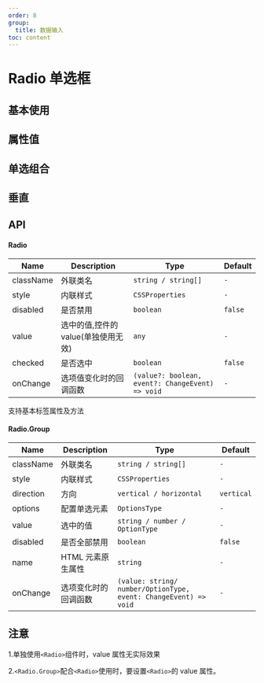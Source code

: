```yaml
---
order: 8
group:
  title: 数据输入
toc: content
---
```


# Radio 单选框

<!-- <code src="./demos/ref.tsx"></code> -->

## 基本使用

<code src="./demos/basic.tsx"></code>

## 属性值

<code src="./demos/props.tsx"></code>

## 单选组合

<code src="./demos/group.tsx"></code>

## 垂直

<code src="./demos/dirgroup.tsx"></code>

## API

#### Radio

| Name      | Description                         | Type                                             | Default |
| --------- | ----------------------------------- | ------------------------------------------------ | ------- |
| className | 外联类名                            | `string / string[]`                              | `-`     |
| style     | 内联样式                            | `CSSProperties `                                 | `-`     |
| disabled  | 是否禁用                            | `boolean`                                        | `false` |
| value     | 选中的值,控件的 value(单独使用无效) | `any`                                            | `-`     |
| checked   | 是否选中                            | `boolean`                                        | `false` |
| onChange  | 选项值变化时的回调函数              | `(value?: boolean, event?: ChangeEvent) => void` | `-`     |

支持基本标签属性及方法

#### Radio.Group

| Name      | Description          | Type                                                             | Default    |
| --------- | -------------------- | ---------------------------------------------------------------- | ---------- |
| className | 外联类名             | `string / string[]`                                              | `-`        |
| style     | 内联样式             | `CSSProperties `                                                 | `-`        |
| direction | 方向                 | `vertical / horizontal`                                          | `vertical` |
| options   | 配置单选元素         | `OptionsType`                                                    | `-`        |
| value     | 选中的值             | `string / number / OptionType`                                   | `-`        |
| disabled  | 是否全部禁用         | `boolean`                                                        | `false`    |
| name      | HTML 元素原生属性    | `string`                                                         | `-`        |
| onChange  | 选项变化时的回调函数 | `(value: string/ number/OptionType, event: ChangeEvent) => void` | `-`        |

## 注意

1.单独使用`<Radio>`组件时，value 属性无实际效果

2.`<Radio.Group>`配合`<Radio>`使用时，要设置`<Radio>`的 value 属性。
